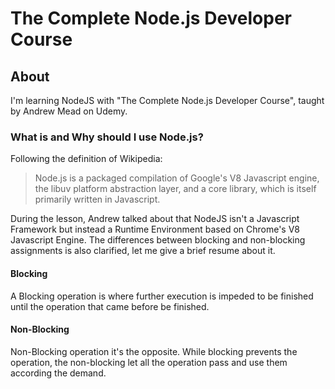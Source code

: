 # The Complete Node.js Developer Course
## About
I'm learning NodeJS with "The Complete Node.js Developer Course", taught by Andrew Mead on Udemy.
### What is and Why should I use Node.js?
Following the definition of Wikipedia:
> Node.js is a packaged compilation of Google's V8 Javascript engine, the libuv platform abstraction layer, and a core library, which is itself primarily written in Javascript.

During the lesson, Andrew talked about that NodeJS isn't a Javascript Framework but instead a Runtime Environment based on Chrome's V8 Javascript Engine. The differences between blocking and non-blocking assignments is also clarified, let me give a brief resume about it.
#### Blocking
A Blocking operation is where further execution is impeded to be finished until the operation that came before be finished. 
#### Non-Blocking
Non-Blocking operation it's the opposite. While blocking prevents the operation, the non-blocking let all the operation pass and use them according the demand.